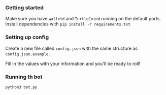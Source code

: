 ### Getting started
Make sure you have `walletd` and `TurtleCoind` running on the default ports. 
Install dependencies with `pip install -r requirements.txt` 

### Setting up config
Create a new file called `config.json` with the same structure as `config.json.example`.

Fill in the values with your information and you'll be ready to roll!

### Running th bot
`python3 bot.py`
